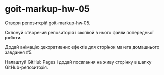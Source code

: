 # goit-markup-hw-05

Створи репозиторій goit-markup-hw-05.

Склонуй створений репозиторій і скопіюй в нього файли попередньої роботи.

Додай анімацію декоративних ефектів для сторінок макета домашнього завдання #5.

Налаштуй GitHub Pages і додай посилання на живу сторінку в шапку GitHub-репозиторія.